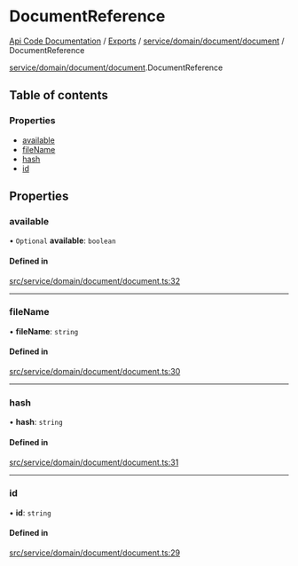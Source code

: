 # DocumentReference
 
[Api Code Documentation](../README.md) / [Exports](../modules.md) / [service/domain/document/document](../modules/service_domain_document_document.md) / DocumentReference

[service/domain/document/document](../modules/service_domain_document_document.md).DocumentReference

## Table of contents

### Properties

- [available](service_domain_document_document.DocumentReference.md#available)
- [fileName](service_domain_document_document.DocumentReference.md#filename)
- [hash](service_domain_document_document.DocumentReference.md#hash)
- [id](service_domain_document_document.DocumentReference.md#id)

## Properties

### available

• `Optional` **available**: `boolean`

#### Defined in

[src/service/domain/document/document.ts:32](https://github.com/openkfw/TruBudget/blob/3b9e793/api/src/service/domain/document/document.ts#L32)

___

### fileName

• **fileName**: `string`

#### Defined in

[src/service/domain/document/document.ts:30](https://github.com/openkfw/TruBudget/blob/3b9e793/api/src/service/domain/document/document.ts#L30)

___

### hash

• **hash**: `string`

#### Defined in

[src/service/domain/document/document.ts:31](https://github.com/openkfw/TruBudget/blob/3b9e793/api/src/service/domain/document/document.ts#L31)

___

### id

• **id**: `string`

#### Defined in

[src/service/domain/document/document.ts:29](https://github.com/openkfw/TruBudget/blob/3b9e793/api/src/service/domain/document/document.ts#L29)
